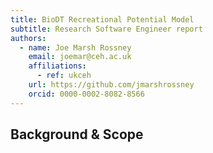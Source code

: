```yaml
---
title: BioDT Recreational Potential Model
subtitle: Research Software Engineer report
authors:
  - name: Joe Marsh Rossney
    email: joemar@ceh.ac.uk
    affiliations:
      - ref: ukceh
    url: https://github.com/jmarshrossney
    orcid: 0000-0002-8082-8566
---
```


## Background & Scope
